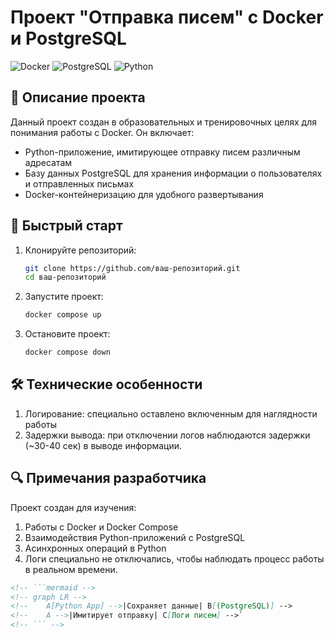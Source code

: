 

# Проект "Отправка писем" с Docker и PostgreSQL

![Docker](https://img.shields.io/badge/Docker-2CA5E0?style=for-the-badge&logo=docker&logoColor=white)
![PostgreSQL](https://img.shields.io/badge/PostgreSQL-316192?style=for-the-badge&logo=postgresql&logoColor=white)
![Python](https://img.shields.io/badge/Python-3776AB?style=for-the-badge&logo=python&logoColor=white)

## 📝 Описание проекта

Данный проект создан в образовательных и тренировочных целях для понимания работы с Docker. Он включает:

- Python-приложение, имитирующее отправку писем различным адресатам
- Базу данных PostgreSQL для хранения информации о пользователях и отправленных письмах
- Docker-контейнеризацию для удобного развертывания

## 🚀 Быстрый старт

1. Клонируйте репозиторий:
   ```bash
   git clone https://github.com/ваш-репозиторий.git
   cd ваш-репозиторий
2. Запустите проект:
   ```bash
   docker compose up
3. Остановите проект:
    ```bash
   docker compose down
   
## 🛠 Технические особенности

1. Логирование: специально оставлено включенным для наглядности работы
2. Задержки вывода: при отключении логов наблюдаются задержки (~30-40 сек) в выводе информации.

## 🔍 Примечания разработчика

Проект создан для изучения:

1. Работы с Docker и Docker Compose
2. Взаимодействия Python-приложений с PostgreSQL
3. Асинхронных операций в Python
4. Логи специально не отключались, чтобы наблюдать процесс работы в реальном времени.

```markdown
<!-- ```mermaid --> 
<!-- graph LR -->
<!--    A[Python App] -->|Сохраняет данные| B[(PostgreSQL)] -->
<!--    A -->|Имитирует отправку| C[Логи писем] -->`
<!-- ``` -->